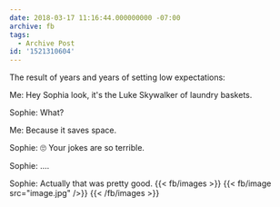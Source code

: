 ```yaml
---
date: 2018-03-17 11:16:44.000000000 -07:00
archive: fb
tags: 
  - Archive Post
id: '1521310604'
---
```


The result of years and years of setting low expectations:

Me: Hey Sophia look, it's the Luke Skywalker of laundry baskets. 

Sophie: What?

Me: Because it saves space. 

Sophie: 🙄 Your jokes are so terrible. 

Sophie: ....

Sophie: Actually that was pretty good.
{{< fb/images >}}
{{< fb/image src="image.jpg" />}}
{{< /fb/images >}}
